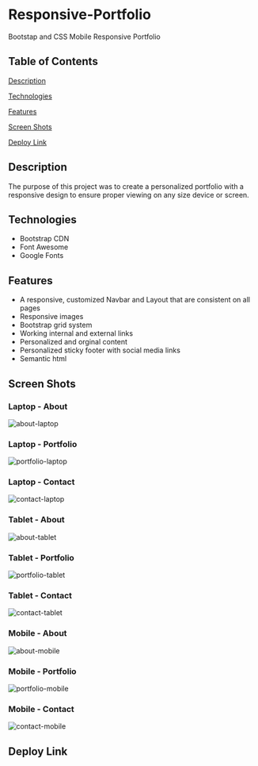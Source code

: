 # Responsive-Portfolio
Bootstap and CSS Mobile Responsive Portfolio
## Table of Contents ##
[Description](https://github.com/CaitlinCollins/Responsive-Portfolio#description)

[Technologies](https://github.com/CaitlinCollins/Responsive-Portfolio#technologies)

[Features](https://github.com/CaitlinCollins/Responsive-Portfolio#features)

[Screen Shots](https://github.com/CaitlinCollins/Responsive-Portfolio#screen-shots)

[Deploy Link](https://github.com/CaitlinCollins/Responsive-Portfolio#deploy-link)
## Description ##
The purpose of this project was to create a personalized portfolio with a responsive design to ensure proper viewing on any size device or screen.
## Technologies ##
* Bootstrap CDN
* Font Awesome
* Google Fonts
## Features ##
* A responsive, customized Navbar and Layout that are consistent on all pages
* Responsive images
* Bootstrap grid system
* Working internal and external links
* Personalized and orginal content
* Personalized sticky footer with social media links
* Semantic html
## Screen Shots ##

### Laptop - About ###

![about-laptop](https://github.com/CaitlinCollins/Responsive-Portfolio/blob/main/assets/screenshots/about-laptop.png)

### Laptop - Portfolio ###

![portfolio-laptop](https://github.com/CaitlinCollins/Responsive-Portfolio/blob/main/assets/screenshots/portfolio-laptop.png)

### Laptop - Contact ###

![contact-laptop](https://github.com/CaitlinCollins/Responsive-Portfolio/blob/main/assets/screenshots/contact-laptop.png)

### Tablet - About ###

![about-tablet](https://github.com/CaitlinCollins/Responsive-Portfolio/blob/main/assets/screenshots/about-tablet.png)

### Tablet - Portfolio ###

![portfolio-tablet](https://github.com/CaitlinCollins/Responsive-Portfolio/blob/main/assets/screenshots/portfolio-tablet.png)

### Tablet - Contact ###

![contact-tablet](https://github.com/CaitlinCollins/Responsive-Portfolio/blob/main/assets/screenshots/contact-tablet.png)

### Mobile - About ###

![about-mobile](https://github.com/CaitlinCollins/Responsive-Portfolio/blob/main/assets/screenshots/about-mobile.png)

### Mobile - Portfolio ###

![portfolio-mobile](https://github.com/CaitlinCollins/Responsive-Portfolio/blob/main/assets/screenshots/portfolio-mobile.png)

### Mobile - Contact ###

![contact-mobile](https://github.com/CaitlinCollins/Responsive-Portfolio/blob/main/assets/screenshots/contact-mobile.png)

## Deploy Link ##



